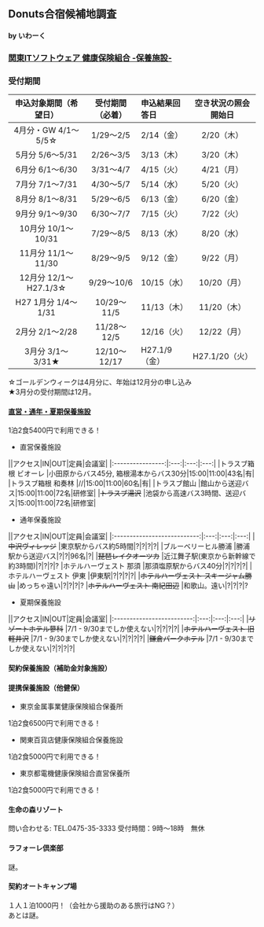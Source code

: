 ## Donuts合宿候補地調査
#### by いわーく

### [関東ITソフトウェア 健康保険組合 -保養施設-](http://www.its-kenpo.or.jp/shisetsu/hoyou/index.html)

### 受付期間

|申込対象期間（希望日）   |受付期間（必着）|申込結果回答日|空き状況の照会開始日|
|:-------------------:|:--------:|:--------|:-------:|
|4月分・GW 4/1～5/5☆   |1/29～2/5 | 2/14（金）|2/20（木）|
|5月分	5/6～5/31      |2/26～3/5 | 3/13（木）|3/20（木）|
|6月分	6/1～6/30      |3/31～4/7 | 4/15（火）|4/21（月）|
|7月分	7/1～7/31      |4/30～5/7 | 5/14（水）|5/20（火）|
|8月分	8/1～8/31      |5/29～6/5 | 6/13（金）|6/20（金）|
|9月分	9/1～9/30      |6/30～7/7 | 7/15（火）|7/22（火）|
|10月分	10/1～10/31    |7/29～8/5 | 8/13（水）|8/20（水）|
|11月分	11/1～11/30    |8/29～9/5 | 9/12（金）|9/22（月）|
|12月分	12/1～H27.1/3☆|9/29～10/6	|10/15（水）|10/20（月）|
|H27 1月分	1/4～1/31  |10/29～11/5|11/13（木）|11/20（木）|
|2月分	2/1～2/28	    |11/28～12/5|12/16（火）|12/22（月）|
|3月分	3/1～3/31★	   |12/10～12/17|H27.1/9（金）|H27.1/20（火）|
☆ゴールデンウィークは4月分に、年始は12月分の申し込み  
★3月分の受付期間は12月。

#### [直営・通年・夏期保養施設](http://www.its-kenpo.or.jp/shisetsu/hoyou/chokuei/index.html)

1泊2食5400円で利用できる！

* 直営保養施設

||アクセス|IN|OUT|定員|会議室|
|:----------------:|:---:|:---:|:---:|
|トラスブ箱根 ビオーレ |小田原からバス45分, 箱根湯本からバス30分|15:00|11:00|43名|有|
|トラスブ箱根 和奏林  |//|15:00|11:00|60名|有|
|トラスブ館山        |館山から送迎バス|15:00|11:00|72名|研修室|
|~~トラスブ湯沢~~    |池袋から高速バス3時間、送迎バス|15:00|11:00|72名|研修室|

* 通年保養施設

||アクセス|IN|OUT|定員|会議室|
|:---------------------------:|:---:|:---:|:---:|
|~~中沢ヴィレッジ~~             |東京駅からバス約5時間|?|?|?|?|
|ブルーベリーヒル勝浦            |勝浦駅から送迎バス|?|?|96名|?|
|~~琵琶レイクオーツカ~~          |近江舞子駅(東京から新幹線で約3時間)|?|?|?|?
|ホテルハーヴェスト 那須          |那須塩原駅からバス40分|?|?|?|?|
|ホテルハーヴェスト 伊東          |伊東駅|?|?|?|?|
|~~ホテルハーヴェスト スキージャム勝山~~ |めっちゃ遠い|?|?|?|?
|~~ホテルハーヴェスト 南紀田辺~~       |和歌山。遠い|?|?|?|?

* 夏期保養施設

||アクセス|IN|OUT|定員|会議室|
|:-------------------------:|:---:|:---:|:---:|
|~~リゾートホテル蓼科~~        |7/1 - 9/30までしか使えない|?|?|?|?|
|~~ホテルハーヴェスト 旧軽井沢~~ |7/1 - 9/30までしか使えない|?|?|?|?|
|~~鎌倉パークホテル~~          |7/1 - 9/30までしか使えない|?|?|?|?|

#### 契約保養施設（補助金対象施設）

#### 提携保養施設（他健保）

* 東京金属事業健康保険組合保養所

1泊2食6500円で利用できる！

* 関東百貨店健康保険組合保養施設

1泊2食5000円で利用できる！

* 東京都電機健康保険組合直営保養所

1泊2食5000円で利用できる！

#### 生命の森リゾート

問い合わせる: TEL.0475-35-3333	受付時間：9時～18時　無休

#### ラフォーレ倶楽部

謎。

#### 契約オートキャンプ場

１人１泊1000円！（会社から援助のある旅行はNG？）  
あとは謎。

